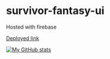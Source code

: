 # survivor-fantasy-ui

Hosted with firebase

[Deployed link](https://survivor-fantasy-51c4b.web.app/)


[![My GitHub stats](https://github-readme-stats.vercel.app/api?username=daviseford)](https://github.com/daviseford/github-readme-stats)
